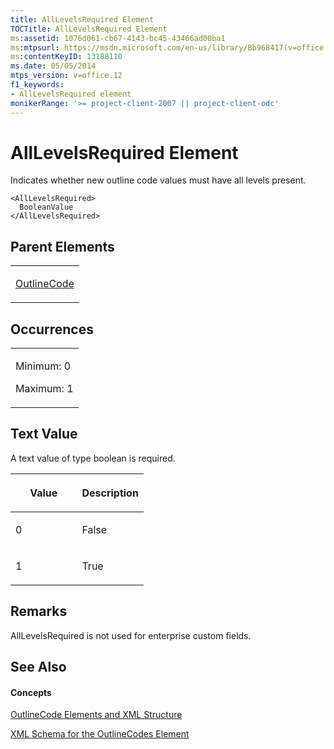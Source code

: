 ```yaml
---
title: AllLevelsRequired Element
TOCTitle: AllLevelsRequired Element
ms:assetid: 1076d061-cb67-4143-bc45-43466ad00ba1
ms:mtpsurl: https://msdn.microsoft.com/en-us/library/Bb968417(v=office.12)
ms:contentKeyID: 13188110
ms.date: 05/05/2014
mtps_version: v=office.12
f1_keywords:
- AllLevelsRequired element
monikerRange: '>= project-client-2007 || project-client-odc'
---
```


# AllLevelsRequired Element




Indicates whether new outline code values must have all levels present.

    <AllLevelsRequired>
      BooleanValue
    </AllLevelsRequired>

## Parent Elements

<table>
<colgroup>
<col style="width: 100%" />
</colgroup>
<tbody>
<tr class="odd">
<td><p><a href="bb968410(v=office.12).md">OutlineCode</a></p></td>
</tr>
</tbody>
</table>

## Occurrences

<table>
<colgroup>
<col style="width: 100%" />
</colgroup>
<tbody>
<tr class="odd">
<td><p>Minimum: 0</p>
<p>Maximum: 1</p></td>
</tr>
</tbody>
</table>

## Text Value

A text value of type boolean is required.

<table>
<colgroup>
<col style="width: 50%" />
<col style="width: 50%" />
</colgroup>
<thead>
<tr class="header">
<th><p>Value</p></th>
<th><p>Description</p></th>
</tr>
</thead>
<tbody>
<tr class="odd">
<td><p>0</p></td>
<td><p>False</p></td>
</tr>
<tr class="even">
<td><p>1</p></td>
<td><p>True</p></td>
</tr>
</tbody>
</table>

## Remarks

AllLevelsRequired is not used for enterprise custom fields.

## See Also

#### Concepts

[OutlineCode Elements and XML Structure](bb968596\(v=office.12\).md)

[XML Schema for the OutlineCodes Element](bb968584\(v=office.12\).md)

